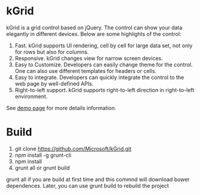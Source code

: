 # kGrid
kGrid is a grid control based on jQuery.  The control can show your data elegantly in different devices. Below are some highlights of the control:

1. Fast. kGrid supports UI rendering, cell by cell for large data set, not only for rows but also for columns.
2. Responsive. kGrid changes view for narrow screen devices. 
3. Easy to Customize. Developers can easily change theme for the control.  One can also use different templates for headers or cells. 
4. Easy to integrate. Developers can quickly integrate the control to the web page by well-defined APIs.
5. Right-to-left support. kGrid supports right-to-left direction in right-to-left environment.

See [demo page](http://kgrid.azurewebsites.net/demo.html) for more details information.

# Build

1. git clone https://github.com/Microsoft/kGrid.git
2. npm install -g grunt-cli
3. npm install
4. grunt all or grunt build

grunt all if you are build at first time and this commnd will download bower dependences. Later, you can use grunt build to rebuild the project
